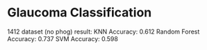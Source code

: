 # Glaucoma Classification

1412 dataset (no phog) result:
KNN Accuracy: 0.612
Random Forest Accuracy: 0.737
SVM Accuracy: 0.598
